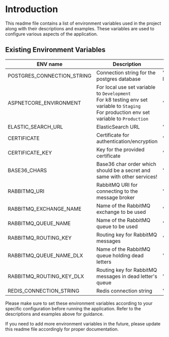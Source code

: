 ﻿# Introduction

This readme file contains a list of environment variables used in the project along with their descriptions and
examples. These variables are used to configure various aspects of the application.

## Existing Environment Variables

| ENV name                   | Description                                                                                                                                      | Example                                                                                                                   |
|----------------------------|--------------------------------------------------------------------------------------------------------------------------------------------------|---------------------------------------------------------------------------------------------------------------------------|
| POSTGRES_CONNECTION_STRING | Connection string for the postgres database                                                                                                      | "Server=localhost;Port=5432;Database=pandatech_website;User Id=test;Password=test;Integrated Security=true;Pooling=true;" |
| ASPNETCORE_ENVIRONMENT     | For local use set variable to `Development`<br/>For k8 testing env set variable to `Staging`<br/>For production env set variable to `Production` | "Staging"                                                                                                                 |
| ELASTIC_SEARCH_URL         | ElasticSearch URL                                                                                                                                | "http://localhost:9200"                                                                                                   |
| CERTIFICATE                | Certificate for authentication/encryption                                                                                                        | "some certificate"                                                                                                        |
| CERTIFICATE_KEY            | Key for the provided certificate                                                                                                                 | "some certificate key"                                                                                                    |
| BASE36_CHARS               | Base36 char order which should be a secret and same with other services!                                                                         | "0123456789abcdefghijklmnopqrstuvwqyz"                                                                                    |
| RABBITMQ_URI               | RabbitMQ URI for connecting to the message broker                                                                                                | "amqp://test:test@localhost:5672"                                                                                         |
| RABBITMQ_EXCHANGE_NAME     | Name of the RabbitMQ exchange to be used                                                                                                         | "ca_audit_trail"                                                                                                          |
| RABBITMQ_QUEUE_NAME        | Name of the RabbitMQ queue to be used                                                                                                            | "ca_audit_entries"                                                                                                        |
| RABBITMQ_ROUTING_KEY       | Routing key for RabbitMQ messages                                                                                                                | "ca_audit_entries"                                                                                                        |
| RABBITMQ_QUEUE_NAME_DLX    | Name of the RabbitMQ queue holding dead letters                                                                                                  | "ca_dead_audit_entries"                                                                                                   |
| RABBITMQ_ROUTING_KEY_DLX   | Routing key for RabbitMQ messages in dead letter's queue                                                                                         | "ca_dead_audit_entries"                                                                                                   |
| REDIS_CONNECTION_STRING    | Redis connection string                                                                                                                          | "localhost:6379"                                                                                                          |

Please make sure to set these environment variables according to your specific configuration before running the
application. Refer to the descriptions and examples above for guidance.

If you need to add more environment variables in the future, please update this readme file accordingly for proper
documentation.